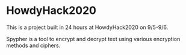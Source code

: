 # HowdyHack2020

This is a project built in 24 hours at HowdyHack2020 on 9/5-9/6.

Spypher is a tool to encrypt and decrypt text using various encryption methods and ciphers.
